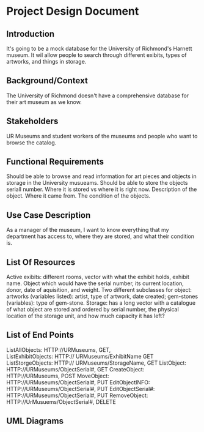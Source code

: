 # Project Design Document

## Introduction
It's going to be a mock database for the University of Richmond's Harnett museum. It wil allow people to search through different exibits, types of artworks, and things in storage. 

## Background/Context
The University of Richmond doesn't have a comprehensive database for their art museum as we know.

## Stakeholders
UR Museums and student workers of the museums and people who want to browse the catalog.

## Functional Requirements
Should be able to browse and read information for art pieces and objects in storage in the University musueams. Should be able to store the objects seriall number. Where it is stored vs where it is right now. Description of the object. Where it came from. The condition of the objects.

## Use Case Description
As a manager of the museum, I want to know everything that my department has access to, where they are stored, and what their condition is. 

## List Of Resources
Active exibits: different rooms, vector with what the exhibit holds, exhibit name. 
Object which would have the serial number, its current location, donor, date of aquisition, and weight. Two different subclasses for object: artworks (variables listed): artist, type of artwork, date created; gem-stones (variables): type of gem-stone.
Storage: has a long vector with a catalogue of what object are stored and ordered by serial number, the physical location of the storage unit, and how much capacity it has left?

## List of End Points
ListAllObjects: HTTP://URMuseums, GET,  
ListExhibitObjects: HTTP:// URMuseums/ExhibitName GET
ListStorgeObjects: HTTP:// URMuseums/StorageName, GET
ListObject: HTTP://URMuseums/ObjectSerial#, GET
CreateObject: HTTP://URMuseums, POST
MoveObject: HTTP://URMuseums/ObjectSerial#, PUT
EditObjectINFO: HTTP://URMuseums/ObjectSerial#, PUT
EditObjectSerial#: HTTP://URMuseums/ObjectSerial#, PUT
RemoveObject: HTTP://UrMusuems/ObjectSerial#, DELETE


## UML Diagrams

